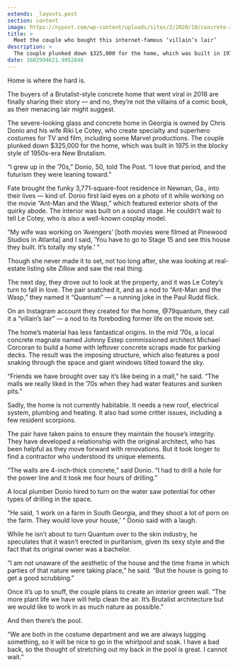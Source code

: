 ```yaml
--- 
extends: _layouts.post 
section: content 
image: https://nypost.com/wp-content/uploads/sites/2/2020/10/concrete-3-1.jpeg?quality=90&strip=all&w=1200 
title: > 
  Meet the couple who bought this internet-famous ‘villain’s lair’ 
description: > 
  The couple plunked down $325,000 for the home, which was built in 1975 in the blocky style of 1950s-era New Brutalism.“I grew up in the ’70s,” Donio, 50, told The Post.The next day, they drove out to look at the property, and it was Le Cotey’s turn to fall in love.On an Instagram account they created for the home, @79quantum, they call it a “villain’s lair” — a nod to its foreboding former life on the movie set.They would love your house,’ ” Donio said with a laugh. 
date: 1602994621.9952846 
--- 
```

Home is where the hard is.

The buyers of a Brutalist-style concrete home that went viral in 2018 are finally sharing their story — and no, they’re not the villains of a comic book, as their menacing lair might suggest.

The severe-looking glass and concrete home in Georgia is owned by Chris Donio and his wife Riki Le Cotey, who create specialty and superhero costumes for TV and film, including some Marvel productions. The couple plunked down $325,000 for the home, which was built in 1975 in the blocky style of 1950s-era New Brutalism.

“I grew up in the ’70s,” Donio, 50, told The Post. “I love that period, and the futurism they were leaning toward.”

Fate brought the funky 3,771-square-foot residence in Newnan, Ga., into their lives — kind of. Donio first laid eyes on a photo of it while working on the movie “Ant-Man and the Wasp,” which featured exterior shots of the quirky abode. The interior was built on a sound stage. He couldn’t wait to tell Le Cotey, who is also a well-known cosplay model.

“My wife was working on ‘Avengers’ [both movies were filmed at Pinewood Studios in Atlanta] and I said, ‘You have to go to Stage 15 and see this house they built. It’s totally my style.’ ”

Though she never made it to set, not too long after, she was looking at real-estate listing site Zillow and saw the real thing.

The next day, they drove out to look at the property, and it was Le Cotey’s turn to fall in love. The pair snatched it, and as a nod to “Ant-Man and the Wasp,” they named it “Quantum” — a running joke in the Paul Rudd flick.

On an Instagram account they created for the home, @79quantum, they call it a “villain’s lair” — a nod to its foreboding former life on the movie set.

The home’s material has less fantastical origins. In the mid ’70s, a local concrete magnate named Johnny Estep commissioned architect Michael Corcoran to build a home with leftover concrete scraps made for parking decks. The result was the imposing structure, which also features a pool snaking through the space and giant windows tilted toward the sky.

“Friends we have brought over say it’s like being in a mall,” he said. “The malls we really liked in the ’70s when they had water features and sunken pits.”

Sadly, the home is not currently habitable. It needs a new roof, electrical system, plumbing and heating. It also had some critter issues, including a few resident scorpions.

The pair have taken pains to ensure they maintain the house’s integrity. They have developed a relationship with the original architect, who has been helpful as they move forward with renovations. But it took longer to find a contractor who understood its unique elements.

“The walls are 4-inch-thick concrete,” said Donio. “I had to drill a hole for the power line and it took me four hours of drilling.”

A local plumber Donio hired to turn on the water saw potential for other types of drilling in the space.

“He said, ‘I work on a farm in South Georgia, and they shoot a lot of porn on the farm. They would love your house,’ ” Donio said with a laugh.

While he isn’t about to turn Quantum over to the skin industry, he speculates that it wasn’t erected in puritanism, given its sexy style and the fact that its original owner was a bachelor.

“I am not unaware of the aesthetic of the house and the time frame in which parties of that nature were taking place,” he said. “But the house is going to get a good scrubbing.”

Once it’s up to snuff, the couple plans to create an interior green wall. “The more plant life we have will help clean the air. It’s Brutalist architecture but we would like to work in as much nature as possible.”

And then there’s the pool.

“We are both in the costume department and we are always lugging something, so it will be nice to go in the whirlpool and soak. I have a bad back, so the thought of stretching out my back in the pool is great. I cannot wait.”